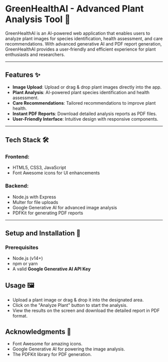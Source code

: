 # GreenHealthAI - Advanced Plant Analysis Tool 🌱

GreenHealthAI is an AI-powered web application that enables users to analyze plant images for species identification, health assessment, and care recommendations. With advanced generative AI and PDF report generation, GreenHealthAI provides a user-friendly and efficient experience for plant enthusiasts and researchers.

---

## Features ✨

- **Image Upload**: Upload or drag & drop plant images directly into the app.
- **Plant Analysis**: AI-powered plant species identification and health assessment.
- **Care Recommendations**: Tailored recommendations to improve plant health.
- **Instant PDF Reports**: Download detailed analysis reports as PDF files.
- **User-Friendly Interface**: Intuitive design with responsive components.

---

## Tech Stack 🛠️

### Frontend:
- HTML5, CSS3, JavaScript
- Font Awesome icons for UI enhancements

### Backend:
- Node.js with Express
- Multer for file uploads
- Google Generative AI for advanced image analysis
- PDFKit for generating PDF reports

---

## Setup and Installation 🚀

### Prerequisites
- Node.js (v14+)
- npm or yarn
- A valid **Google Generative AI API Key**

## Usage 🖼️

- Upload a plant image or drag & drop it into the designated area.
- Click on the "Analyze Plant" button to start the analysis.
- View the results on the screen and download the detailed report in PDF format.

## Acknowledgments 💖

- Font Awesome for amazing icons.
- Google Generative AI for powering the image analysis.
- The PDFKit library for PDF generation.

